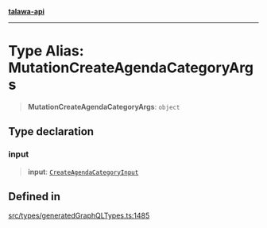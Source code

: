 [**talawa-api**](../../../README.md)

***

# Type Alias: MutationCreateAgendaCategoryArgs

> **MutationCreateAgendaCategoryArgs**: `object`

## Type declaration

### input

> **input**: [`CreateAgendaCategoryInput`](CreateAgendaCategoryInput.md)

## Defined in

[src/types/generatedGraphQLTypes.ts:1485](https://github.com/Suyash878/talawa-api/blob/f376d03c37e9acd046e7cc983947432c95f74442/src/types/generatedGraphQLTypes.ts#L1485)
